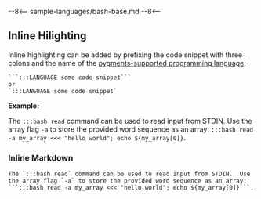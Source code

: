 --8<--
sample-languages/bash-base.md
--8<--

## Inline Hilighting

Inline highlighting can be added by prefixing the code snippet with three colons and the name of the [pygments-supported programming language](https://pygments.org/languages/):

```text
```:::LANGUAGE some code snippet```
or
`:::LANGUAGE some code snippet`
```

**Example:**

The `:::bash read` command can be used to read input from STDIN.  Use the array flag `-a` to store the provided word sequence as an array:
```:::bash read -a my_array <<< "hello world"; echo ${my_array[0]}```.

### Inline Markdown

```text
The `:::bash read` command can be used to read input from STDIN.  Use the array flag `-a` to store the provided word sequence as an array:
```:::bash read -a my_array <<< "hello world"; echo ${my_array[0]}```.
```